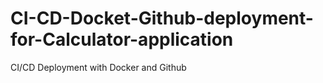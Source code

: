 # CI-CD-Docket-Github-deployment-for-Calculator-application
CI/CD Deployment with Docker and Github
